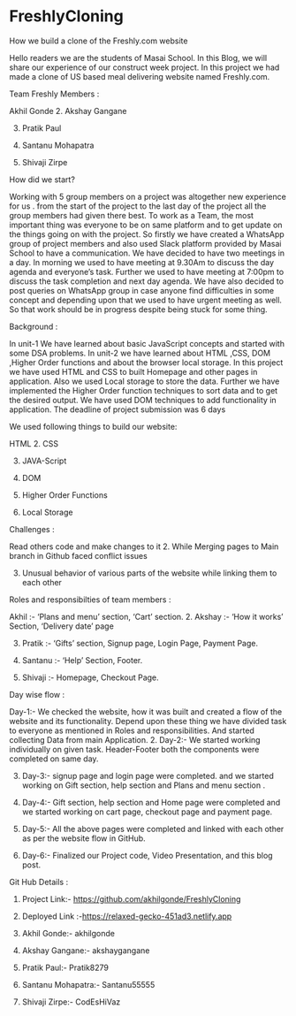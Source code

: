 # FreshlyCloning

How we build a clone of the Freshly.com website

Hello readers we are the students of Masai School. In this Blog, we will share our experience of our construct week project. In this project we had made a clone of US based meal delivering website named Freshly.com.

Team Freshly Members :

Akhil Gonde
2. Akshay Gangane

3. Pratik Paul

4. Santanu Mohapatra

5. Shivaji Zirpe

How did we start?

Working with 5 group members on a project was altogether new experience for us . from the start of the project to the last day of the project all the group members had given there best. To work as a Team, the most important thing was everyone to be on same platform and to get update on the things going on with the project. So firstly we have created a WhatsApp group of project members and also used Slack platform provided by Masai School to have a communication. We have decided to have two meetings in a day. In morning we used to have meeting at 9.30Am to discuss the day agenda and everyone’s task. Further we used to have meeting at 7:00pm to discuss the task completion and next day agenda. We have also decided to post queries on WhatsApp group in case anyone find difficulties in some concept and depending upon that we used to have urgent meeting as well. So that work should be in progress despite being stuck for some thing.

Background :

In unit-1 We have learned about basic JavaScript concepts and started with some DSA problems. In unit-2 we have learned about HTML ,CSS, DOM ,Higher Order functions and about the browser local storage. In this project we have used HTML and CSS to built Homepage and other pages in application. Also we used Local storage to store the data. Further we have implemented the Higher Order function techniques to sort data and to get the desired output. We have used DOM techniques to add functionality in application. The deadline of project submission was 6 days

We used following things to build our website:

HTML
2. CSS

3. JAVA-Script

4. DOM

5. Higher Order Functions

6. Local Storage

Challenges :

Read others code and make changes to it
2. While Merging pages to Main branch in Github faced conflict issues

3. Unusual behavior of various parts of the website while linking them to each other

Roles and responsibilties of team members :

Akhil :- ‘Plans and menu’ section, ‘Cart’ section.
2. Akshay :- ‘How it works’ Section, ‘Delivery date’ page

3. Pratik :- ‘Gifts’ section, Signup page, Login Page, Payment Page.

4. Santanu :- ‘Help’ Section, Footer.

5. Shivaji :- Homepage, Checkout Page.

Day wise flow :

Day-1:- We checked the website, how it was built and created a flow of the website and its functionality. Depend upon these thing we have divided task to everyone as mentioned in Roles and responsibilities. And started collecting Data from main Application.
2. Day-2:- We started working individually on given task. Header-Footer both the components were completed on same day.

3. Day-3:- signup page and login page were completed. and we started working on Gift section, help section and Plans and menu section .

4. Day-4:- Gift section, help section and Home page were completed and we started working on cart page, checkout page and payment page.

5. Day-5:- All the above pages were completed and linked with each other as per the website flow in GitHub.

6. Day-6:- Finalized our Project code, Video Presentation, and this blog post.

Git Hub Details :

1. Project Link:- https://github.com/akhilgonde/FreshlyCloning
 
2. Deployed Link :-https://relaxed-gecko-451ad3.netlify.app
 
3. Akhil Gonde:- akhilgonde

4. Akshay Gangane:- akshaygangane

5. Pratik Paul:- Pratik8279

6. Santanu Mohapatra:- Santanu55555

7. Shivaji Zirpe:- CodEsHiVaz


